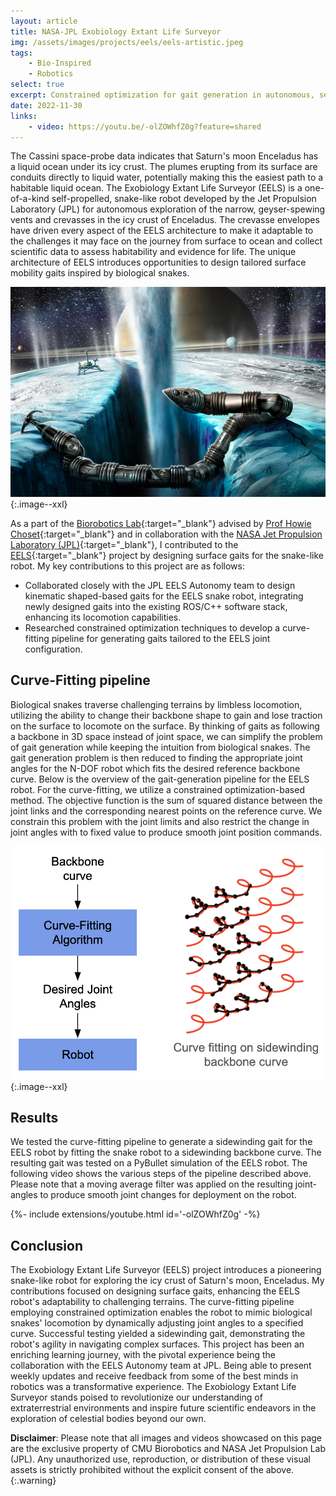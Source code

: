 ```yaml
---
layout: article
title: NASA-JPL Exobiology Extant Life Surveyor
img: /assets/images/projects/eels/eels-artistic.jpeg
tags: 
    - Bio-Inspired
    - Robotics
select: true
excerpt: Constrained optimization for gait generation in autonomous, self-propelled snake robot to travese icy crust of Saturn's moon Enceladus.
date: 2022-11-30
links:
    - video: https://youtu.be/-olZOWhfZ0g?feature=shared
---
```

The Cassini space-probe data indicates that Saturn's moon Enceladus has a liquid ocean under its icy crust. The plumes erupting from its surface are conduits directly to liquid water, potentially making this the easiest path to a habitable liquid ocean. The Exobiology Extant Life Surveyor (EELS) is a one-of-a-kind self-propelled, snake-like robot developed by the Jet Propulsion Laboratory (JPL) for autonomous exploration of the narrow, geyser-spewing vents and crevasses in the icy crust of Enceladus. The crevasse envelopes have driven every aspect of the EELS architecture to make it adaptable to the challenges it may face on the journey from surface to ocean and collect scientific data to assess habitability and evidence for life. The unique architecture of EELS introduces opportunities to design tailored surface mobility gaits inspired by biological snakes. 

![EELS Artistic Render](/assets/images/projects/eels/eels-artistic.jpeg?style=centerme){:.image--xxl}

As a part of the [Biorobotics Lab](https://biorobotics.ri.cmu.edu/index.php){:target="\_blank"} advised by [Prof Howie Choset](https://www.cs.cmu.edu/~choset/){:target="\_blank"} and in collaboration with the [NASA Jet Propulsion Laboratory (JPL)](https://www.jpl.nasa.gov){:target="\_blank"}, I contributed to the [EELS](https://www.jpl.nasa.gov/robotics-at-jpl/eels){:target="\_blank"} project by designing surface gaits for the snake-like robot. My key contributions to this project are as follows:
- Collaborated closely with the JPL EELS Autonomy team to design kinematic shaped-based gaits for the EELS snake robot, integrating newly designed gaits into the existing ROS/C++ software stack, enhancing its locomotion capabilities. 
- Researched constrained optimization techniques to develop a curve-fitting pipeline for generating gaits tailored to the EELS joint configuration. 

## Curve-Fitting pipeline
Biological snakes traverse challenging terrains by limbless locomotion, utilizing the ability to change their backbone shape to gain and lose traction on the surface to locomote on the surface. By thinking of gaits as following a backbone in 3D space instead of joint space, we can simplify the problem of gait generation while keeping the intuition from biological snakes. The gait generation problem is then reduced to finding the appropriate joint angles for the N-DOF robot which fits the desired reference backbone curve. Below is the overview of the gait-generation pipeline for the EELS robot. For the curve-fitting, we utilize a constrained optimization-based method. The objective function is the sum of squared distance between the joint links and the corresponding nearest points on the reference curve. We constrain this problem with the joint limits and also restrict the change in joint angles with to fixed value to produce smooth joint position commands.

![EELS Artistic Render](/assets/images/projects/eels/curve-fitting-pipeline.png?style=centerme){:.image--xxl}

## Results
We tested the curve-fitting pipeline to generate a sidewinding gait for the EELS robot by fitting the snake robot to a sidewinding backbone curve. The resulting gait was tested on a PyBullet simulation of the EELS robot. The following video shows the various steps of the pipeline described above. Please note that a moving average filter was applied on the resulting joint-angles to produce smooth joint changes for deployment on the robot. 

<div>{%- include extensions/youtube.html id='-olZOWhfZ0g' -%}</div>

## Conclusion
The Exobiology Extant Life Surveyor (EELS) project introduces a pioneering snake-like robot for exploring the icy crust of Saturn's moon, Enceladus. My contributions focused on designing surface gaits, enhancing the EELS robot's adaptability to challenging terrains. The curve-fitting pipeline employing constrained optimization enables the robot to mimic biological snakes' locomotion by dynamically adjusting joint angles to a specified curve. Successful testing yielded a sidewinding gait, demonstrating the robot's agility in navigating complex surfaces. This project has been an enriching learning journey, with the pivotal experience being the collaboration with the EELS Autonomy team at JPL. Being able to present weekly updates and receive feedback from some of the best minds in robotics was a transformative experience. The Exobiology Extant Life Surveyor  stands poised to revolutionize our understanding of extraterrestrial environments and inspire future scientific endeavors in the exploration of celestial bodies beyond our own. 


**Disclaimer**: Please note that all images and videos showcased on this page are the exclusive property of CMU Biorobotics and NASA Jet Propulsion Lab (JPL). Any unauthorized use, reproduction, or distribution of these visual assets is strictly prohibited without the explicit consent of the above.
{:.warning}